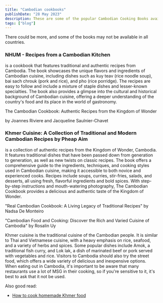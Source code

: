 ```yaml
---
title: "Cambodian cookbooks"
publishDate: "28 May 2023"
description: These are some of the popular Cambodian Cooking Books available
tags: ["blog"]
---
```


There could be more, and some of the books may not be available in all countries.

### NHUM - Recipes from a Cambodian Kitchen

is a cookbook that features traditional and authentic recipes from Cambodia. The book showcases the unique flavors and ingredients of Cambodian cuisine, including dishes such as kuy teav (rice noodle soup), bai sach chrouk (pork and rice), and pho (rice porridge). The recipes are easy to follow and include a mixture of staple dishes and lesser-known specialties. The book also provides a glimpse into the cultural and historical background of Cambodian cuisine, offering a deeper understanding of the country's food and its place in the world of gastronomy.

The Cambodian Cookbook: Authentic Recipes from the Kingdom of Wonder

by Joannes Riviere and Jacqueline Saulnier-Chavet

### Khmer Cuisine: A Collection of Traditional and Modern Cambodian Recipes by Pheap Aim

is a collection of authentic recipes from the Kingdom of Wonder, Cambodia. It features traditional dishes that have been passed down from generation to generation, as well as new twists on classic recipes. The book offers a comprehensive guide to the ingredients, techniques, and cooking styles used in Cambodian cuisine, making it accessible to both novice and experienced cooks. Recipes include soups, curries, stir-fries, salads, and desserts, all using fresh, flavorful ingredients and bold spices. With step-by-step instructions and mouth-watering photography, The Cambodian Cookbook provides a delicious and authentic taste of the Kingdom of Wonder.

"Real Cambodian Cookbook: A Living Legacy of Traditional Recipes" by Nadsa De Monteiro

"Cambodian Food and Cooking: Discover the Rich and Varied Cuisine of Cambodia" by Rosalin Uy

Khmer cuisine is the traditional cuisine of the Cambodian people. It is similar to Thai and Vietnamese cuisine, with a heavy emphasis on rice, seafood, and a variety of herbs and spices. Some popular dishes include Amok, a traditional fish curry, and Lok lak, a dish of marinated beef or pork served with vegetables and rice. Visitors to Cambodia should also try the street food, which offers a wide variety of delicious and inexpensive options. When eating out in Cambodia, it's important to be aware that many restaurants use a lot of MSG in their cooking, so if you're sensitive to it, it's best to ask that it not be used.

Also good read:

- [How to cook homemade Khmer food](https://dinewiththelocals.com/how-to-cook-homemade-khmer-food/)
